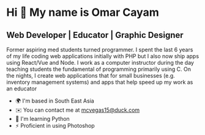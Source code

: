 Hi 👋 My name is Omar Cayam
===========================

Web Developer | Educator | Graphic Designer
-------------------------------------------

Former aspiring med students turned programmer. I spent the last 6 years of my life coding web applications initially with PHP but I also now ship apps using React/Vue and Node. I work as a computer instructor during the day teaching students the fundamental of programming primarily using C. On the nights, I create web applications that for small businesses (e.g. inventory management systems) and apps that help speed up my work as an educator

* 🌍  I'm based in South East Asia
* ✉️  You can contact me at [mcvegas15@duck.com](mailto:mcvegas15@duck.com)
* 🧠  I'm learning Python
* ⚡  Proficient in using Photoshop
